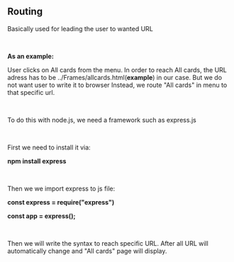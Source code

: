 <h2>Routing</h2>
<p>Basically used for leading the user to wanted URL</p>
<br>
<p><b>As an example:</b></p>
<p>
  User clicks on All cards from the menu. In order to reach All cards, the URL
  adress has to be ../Frames/allcards.html(<b>example</b>) in our case. But we
  do not want user to write it to browser Instead, we route "All cards" in menu
  to that specific url.
</p>
<br>
<p>To do this with node.js, we need a framework such as express.js</p>
<br />
<p>
    First we need to install it via: <br>
    <p> <b>npm install express</b> </p>
</p> <br>
<p>
    Then we we import express to js file: <br>
    <p><b>const express = require("express")</b></p>
    <p><b>const app = express();</b></p>
</p><br>
<p>Then we will write the syntax to reach specific URL. After all URL will automatically change and "All cards" page will display.</p>
